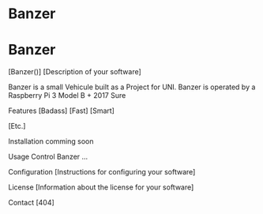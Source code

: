 # Banzer

# Banzer

[Banzer()]
[Description of your software]

Banzer is a small Vehicule built as a Project for UNI.
Banzer is operated by a Raspberry Pi 3 Model B + 2017 Sure


Features
[Badass]
[Fast]
[Smart]


[Etc.]

Installation
comming soon

Usage
Control Banzer ...

Configuration
[Instructions for configuring your software]



License
[Information about the license for your software]

Contact
[404]
